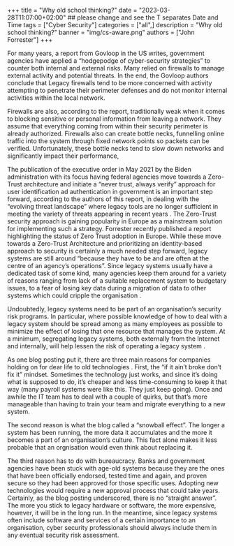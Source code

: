 +++
title = "Why old school thinking?"
date = "2023-03-28T11:07:00+02:00" ## please change and see the T separates Date and Time
tags = ["Cyber Security"]
categories = ["all",]
description = "Why old school thinking?"
banner = "img/cs-aware.png"
authors = ["John Forrester"]
+++




For many years, a report from Govloop in the US writes,  government agencies have applied a “hodgepodge of cyber-security strategies” to counter both internal and external risks. Many relied on firewalls to manage external activity and potential threats. In the end, the Govloop authors conclude that   Legacy firewalls tend to be more concerned with activity attempting to penetrate their perimeter defenses and do not monitor internal activities within the local network.

Firewalls are also, according to the report,  traditionally weak when it comes to blocking sensitive or personal information from leaving a network.  They assume that everything coming from within their security perimeter is already authorized. Firewalls also can create bottle necks, funnelling online traffic into the system through fixed network points so packets can be verified.  Unfortunately, these bottle necks tend to slow down networks and significantly impact their performance,

The publication of the executive order in May 2021 by the Biden administration with its focus having federal agencies move towards a  Zero-Trust architecture and initiate a “never trust, always verify” approach for user identification ad authentication in government is an important step forward, according to the authors of this report, in dealing with the “evolving threat landscape” where legacy tools are no longer sufficient in meeting the variety of threats appearing in recent years . The Zero-Trust security approach is gaining popularity in Europe as a mainstream solution for implementing such a strategy. Forrester recently published a report highlighting the status of Zero Trust adoption in Europe. 
While these move towards a Zero-Trust Architecture and prioritizing an identity-based approach to security is certainly a much needed step forward, legacy systems are still around “because they have to be and are often at the centre of an agency’s operations”.   Since legacy systems usually have a dedicated task of some kind, many agencies keep them around for a variety of reasons ranging from lack of a suitable replacement system to budgetary issues, to a fear of losing key data during a migration of data to other systems which could cripple the organisation .

Undoubtedly, legacy systems need to be part of an organisation’s security risk programs. In particular, where possible knowledge of how to deal with a legacy system should be spread among as many employees as possible to minimize the effect of losing that one resource that manages the system. At a minimum, segregating legacy systems, both externally from the  Internet and internally,  will help lessen the risk of operating a legacy system . 

As one blog posting put it, there are three main reasons for companies holding on for dear life to old technologies . First, the “if it ain’t broke don’t fix it” mindset. Sometimes the technology just works, and since it’s doing what is supposed to do, it’s cheaper and less time-consuming to keep it that way (many payroll systems were like this. They just keep going). Once and awhile the IT team has to deal with a couple of quirks, but that’s more manageable than having to train your team and migrate everything to a new system.

The second reason is what the blog called a “snowball effect”. The longer a system has been running, the more data it accumulates and the more it becomes a part of an organisation’s culture. This fact alone makes it less probable that an  orgnisation would even  think about replacing it. 

The third reason has to do with bureaucracy. Banks and government agencies have been stuck with age-old systems because they are the ones that have been officially endorsed, tested time and again, and proven secure so they had been approved for those specific uses. Adopting new technologies would require a new approval process that could take years.
Certainly, as the blog posting underscored, there is no “straight answer”. The more you stick to legacy hardware or software, the more expensive, however,  it will be in the long run. In the meantime, since legacy systems often include software and services of a certain importance to an organisation, cyber security professionals should always include them in any eventual security risk assessment. 

